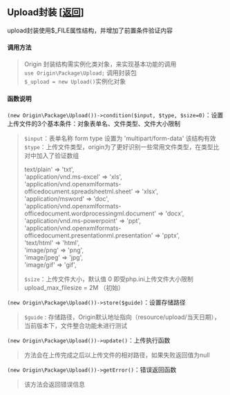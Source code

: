 ## Upload封装 [<a href="https://github.com/shenqiwei/origin_readme/tree/master/origin/package">返回</a>]
upload封装使用$_FILE属性结构，并增加了前置条件验证内容

#### 调用方法
> Origin 封装结构需实例化类对象，来实现基本功能的调用    
> `use Origin\Package\Upload;` 调用封装包    
> `$_upload = new Upload()`实例化对象     

#### 函数说明

`(new Origin\Package\Upload())->condition($input, $type, $size=0)`：设置上传文件的3个基本条件：对象表单名、文件类型、文件大小限制    
> `$input`：表单名称 form type 设置为 'multipart/form-data' 该结构有效    
> `$type`：上传文件类型，origin为了更好识别一些常用文件类型，在类型比对中加入了验证数组
> 
>   text/plain' => 'txt',    
    'application/vnd.ms-excel' =>  'xls',    
    'application/vnd.openxmlformats-officedocument.spreadsheetml.sheet' => 'xlsx',    
    'application/msword' => 'doc',    
    'application/vnd.openxmlformats-officedocument.wordprocessingml.document' => 'docx',    
    'application/vnd.ms-powerpoint' => 'ppt',     
    'application/vnd.openxmlformats-officedocument.presentationml.presentation' => 'pptx',     
    'text/html' => 'html',    
    'image/png' => 'png',    
    'image/jpeg' => 'jpg',     
    'image/gif' => 'gif',    
>
> `$size`：上传文件大小，默认值 0 即受php.ini上传文件大小限制 upload_max_filesize = 2M （初始）

`(new Origin\Package\Upload())->store($guide)`：设置存储路径    
> `$guide` : 存储路径，Origin默认地址指向（resource/upload/当天日期），当前版本下，文件整合功能未进行测试

`(new Origin\Package\Upload())->update()`：上传执行函数        
> 方法会在上传完成之后以上传文件的相对路径，如果失败返回值为null

`(new Origin\Package\Upload())->getError()`：错误返回函数    
> 该方法会返回错误信息